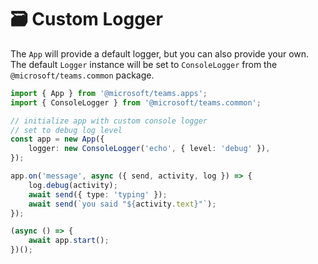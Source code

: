 # 🗃️ Custom Logger

The `App` will provide a default logger, but you can also provide your own.
The default `Logger` instance will be set to `ConsoleLogger` from the
`@microsoft/teams.common` package.

```typescript
import { App } from '@microsoft/teams.apps';
import { ConsoleLogger } from '@microsoft/teams.common';

// initialize app with custom console logger
// set to debug log level
const app = new App({
    logger: new ConsoleLogger('echo', { level: 'debug' }),
});

app.on('message', async ({ send, activity, log }) => {
    log.debug(activity);
    await send({ type: 'typing' });
    await send(`you said "${activity.text}"`);
});

(async () => {
    await app.start();
})();
```
